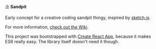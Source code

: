 ⛱ **Sandpit**

Early concept for a creative coding sandpit thingy, inspired by [sketch.js](https://github.com/soulwire/sketch.js).

For more information, [check out the Wiki](https://github.com/superhighfives/sandpit/wiki).

This project was bootstrapped with [Create React App](https://github.com/facebookincubator/create-react-app), because it makes ES6 really easy. The library itself doesn't need it though.
